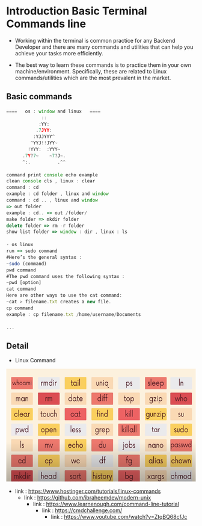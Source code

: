 # Introduction Basic Terminal Commands line

- Working within the terminal is common practice for any Backend Developer and there are many commands and utilities that can help you achieve your tasks more efficiently.

- The best way to learn these commands is to practice them in your own machine/environment. Specifically, these are related to Linux commands/utilities which are the most prevalent in the market.

## Basic commands

```js
====   os : window and linux   ====                     
             ::                                                 
            :YY:                                                
           .7JYY:                                               
          :YJJYYY^                                              
         ^YYJ!!JYY~                                             
        !YYY:  :YYY~                                            
      .7Y?7~    ~7?J~.                                          
      ^:.          .^^   

command print console echo example
clean console cls , linux : clear
command : cd 
example : cd folder , linux and window
command : cd .. , linux and window
=> out folder
example : cd.. => out /folder/
make folder => mkdir folder
delete folder => rm -r folder 
show list folder => window : dir , linux : ls

- os linux 
run => sudo command
#Here’s the general syntax : 
~sudo (command)
pwd command
#The pwd command uses the following syntax :
~pwd [option]
cat command
Here are other ways to use the cat command:
~cat > filename.txt creates a new file.
cp command
example : cp filename.txt /home/username/Documents

...

```

## Detail

- Linux Command

<img width="600px" height="300px" src="./image/commands.png">

  - link : https://www.hostinger.com/tutorials/linux-commands
    - link : https://github.com/ibraheemdev/modern-unix
      - link : https://www.learnenough.com/command-line-tutorial
        - link : https://cmdchallenge.com/
          - link : https://www.youtube.com/watch?v=ZtqBQ68cfJc














